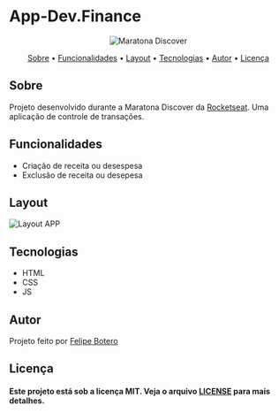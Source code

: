 # App-Dev.Finance

<p align="center">
  <img alt="Maratona Discover" src="https://github.com/ravnosbotero/Maratona-Discover/blob/ff68e6782a6077bb6909461eb1ef69ded8cdc96d/assets/logo.svg">
  
 </p>                           
 
 <p align="center">
 <a href="#sobre">Sobre</a> •
 <a href="#funcoes">Funcionalidades</a> •
 <a href="#layout">Layout</a> • 
 <a href="#tecnologias">Tecnologias</a> • 
 <a href="#autor">Autor</a> • 
 <a href="#licenca">Licença</a>
</p>



<h2 id="sobre">Sobre</h2>


  <p>Projeto desenvolvido durante a Maratona Discover da <a href="https://rocketseat.com.br/">Rocketseat</a>. Uma aplicação de controle de transações.</p>


<h2 id="funcoes">Funcionalidades</h2>
<ul>
  <li>Criação de receita ou desespesa</li>  
  <li>Exclusão de receita ou desepesa</li>  
</ul>

<h2 id="layout">Layout</h2>
<img alt="Layout APP" src="https://github.com/ravnosbotero/Maratona-Discover/blob/45fc6193603fda2c8faa143e528b3b2bd2a1a469/assets/Screenshot.png">


<h2 id="tecnologias">Tecnologias</h2>

<ul>
  <li>HTML</li>
  <li>CSS</li>
  <li>JS</li>
</ul>

<h2 id="autor">Autor</h2>

<p>
  Projeto feito por <a href="https://github.com/ravnosbotero/">Felipe Botero<a/></p>
  
  
<h2 id="licenca">Licença</h2>

<h4>Este projeto está sob a licença MIT. Veja o arquivo <a href="https://github.com/ravnosbotero/letmeask/blob/main/licen%C3%A7a.txt">LICENSE</a> para mais detalhes.</h4>
